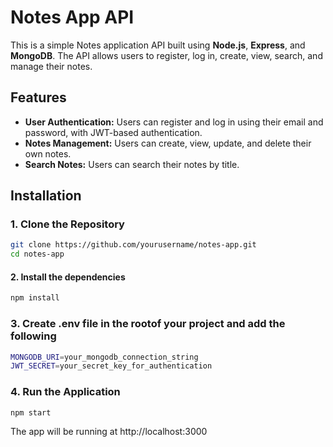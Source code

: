 # Notes App API

This is a simple Notes application API built using **Node.js**, **Express**, and **MongoDB**. The API allows users to register, log in, create, view, search, and manage their notes.

## Features

- **User Authentication:** Users can register and log in using their email and password, with JWT-based authentication.
- **Notes Management:** Users can create, view, update, and delete their own notes.
- **Search Notes:** Users can search their notes by title.

## Installation

### 1. Clone the Repository

```bash
git clone https://github.com/yourusername/notes-app.git
cd notes-app
```

####  2. Install the dependencies
```bash
npm install
```

### 3. Create .env  file in the rootof your project and add the following
```bash
MONGODB_URI=your_mongodb_connection_string
JWT_SECRET=your_secret_key_for_authentication
```

### 4. Run the Application

```bash
npm start
```

The app will be running at http://localhost:3000

